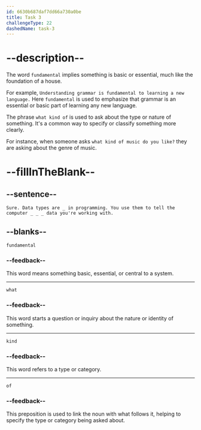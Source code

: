 ```yaml
---
id: 6630b687daf7dd66a730a0be
title: Task 3
challengeType: 22
dashedName: task-3
---
```


<!--
AUDIO REFERENCE:
Sarah: Sure. Data types are fundamental in programming. You use them to tell the computer what kind of data you're working with.
-->

# --description--

The word `fundamental` implies something is basic or essential, much like the foundation of a house.

For example, `Understanding grammar is fundamental to learning a new language.` Here `fundamental` is used to emphasize that grammar is an essential or basic part of learning any new language.

The phrase `what kind of` is used to ask about the type or nature of something. It's a common way to specify or classify something more clearly.

For instance, when someone asks `what kind of music do you like?` they are asking about the genre of music.

# --fillInTheBlank--

## --sentence--

`Sure. Data types are _ in programming. You use them to tell the computer _ _ _ data you're working with.`

## --blanks--

`fundamental`

### --feedback--

This word means something basic, essential, or central to a system.

---

`what`

### --feedback--

This word starts a question or inquiry about the nature or identity of something.

---

`kind`

### --feedback--

This word refers to a type or category.

---

`of`

### --feedback--

This preposition is used to link the noun with what follows it, helping to specify the type or category being asked about. 
